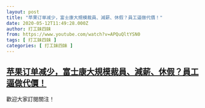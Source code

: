 ```yaml
---
layout: post
title: "苹果订单减少，富士康大規模裁員、減薪、休假？員工逼做代價！"
date: 2020-05-12T11:49:28.000Z
author: 打工妹四妹
from: https://www.youtube.com/watch?v=APQuQltYSN0
tags: [ 打工妹四妹 ]
categories: [ 打工妹四妹 ]
---
```

<!--1589284168000-->
[苹果订单减少，富士康大規模裁員、減薪、休假？員工逼做代價！](https://www.youtube.com/watch?v=APQuQltYSN0)
------

<div>
歡迎大家訂閱關注！
</div>
